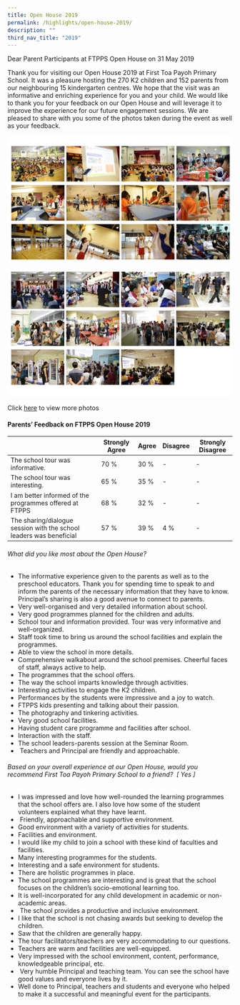 ```yaml
---
title: Open House 2019
permalink: /highlights/open-house-2019/
description: ""
third_nav_title: "2019"
---
```

Dear Parent Participants at FTPPS Open House on 31 May 2019  

Thank you for visiting our Open House 2019 at First Toa Payoh Primary School. It was a pleasure hosting the 270 K2 children and 152 parents from our neighbouring 15 kindergarten centres. We hope that the visit was an informative and enriching experience for you and your child. We would like to thank you for your feedback on our Open House and will leverage it to improve the experience for our future engagement sessions. We are pleased to share with you some of the photos taken during the event as well as your feedback.

![](/images/Slide1%20(3).jpg)

![](/images/Slide2%20(3).jpg) 

Click [here](/highlights/open-house-2019/open-house-photographs) to view more photos  

#### Parents’ Feedback on FTPPS Open House 2019

|  | Strongly Agree | Agree | Disagree | Strongly Disagree |
|---|---|---|---|---|
| The school tour was informative.  | 70 % | 30 % | - | - |
| The school tour was interesting. | 65 % | 35 % | - | - |
| I am better informed of the programmes offered at FTPPS | 68 % | 32 % | - | - |
| The sharing/dialogue session with the school leaders was beneficial | 57 % | 39 % | 4 %  | - |

###### What did you like most about the Open House?

*   The informative experience given to the parents as well as to the preschool educators. Thank you for spending time to speak to and inform the parents of the necessary information that they have to know. Principal’s sharing is also a good avenue to connect to parents.
*   Very well-organised and very detailed information about school.
*   Very good programmes planned for the children and adults.
*   School tour and information provided. Tour was very informative and well-organized.
*   Staff took time to bring us around the school facilities and explain the programmes.
*   Able to view the school in more details.
*   Comprehensive walkabout around the school premises. Cheerful faces of staff, always active to help.
*   The programmes that the school offers.
*   The way the school imparts knowledge through activities.
*   Interesting activities to engage the K2 children.
*   Performances by the students were impressive and a joy to watch.
*   FTPPS kids presenting and talking about their passion.
*   The photography and tinkering activities.
*   Very good school facilities.
*   Having student care programme and facilities after school.
*   Interaction with the staff.
*   The school leaders-parents session at the Seminar Room.
*    Teachers and Principal are friendly and approachable.

###### Based on your overall experience at our Open House, would you recommend First Toa Payoh Primary School to a friend?  \[ Yes \]

*   I was impressed and love how well-rounded the learning programmes that the school offers are. I also love how some of the student volunteers explained what they have learnt.
*    Friendly, approachable and supportive environment.
*   Good environment with a variety of activities for students.
*   Facilities and environment.
*   I would like my child to join a school with these kind of faculties and facilities.
*   Many interesting programmes for the students.
*   Interesting and a safe environment for students.
*   There are holistic programmes in place.
*   The school programmes are interesting and is great that the school focuses on the children’s socio-emotional learning too.
*   It is well-incorporated for any child development in academic or non-academic areas.
*    The school provides a productive and inclusive environment.
*   I like that the school is not chasing awards but seeking to develop the children.
*   Saw that the children are generally happy.
*   The tour facilitators/teachers are very accommodating to our questions.
*   Teachers are warm and facilities are well-equipped.
*   Very impressed with the school environment, content, performance, knowledgeable principal, etc.
*    Very humble Principal and teaching team. You can see the school have good values and everyone lives by it.
*   Well done to Principal, teachers and students and everyone who helped to make it a successful and meaningful event for the participants.